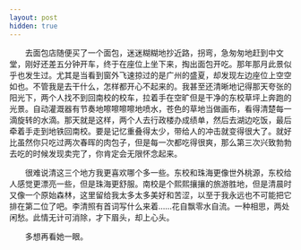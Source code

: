 ```yaml
---
layout: post
hidden: true
---
```

　　去面包店随便买了一个面包，迷迷糊糊地抄近路，拐弯，急匆匆地赶到中文堂，刚好还差五分钟开车，终于在座位上坐下来，掏出面包开吃。那年那月此景似乎也发生过。尤其是当看到窗外飞速掠过的是广州的盛夏，却发现左边座位上空空如也。不管我是去干什么，怎样都开心不起来的。我甚至还清晰地记得那天夸张的阳光下，两个人找不到回南校的校车，拉着手在空旷但是干净的东校草坪上奔跑的光景。自动灌溉器有节奏地嚓嚓嚓嚓地喷水，苍色的草地当做画布，看得清楚每一滴旋转的水滴。那天就是这样，两个人去行政楼办成绩单，然后去湖边吃饭，最后牵着手走到地铁回南校。要是记忆重叠得太少，带给人的冲击就变得很大了。就好比虽然你只吃过两次春晖的肉包子，但是每一次都吃得很爽，那么第三次兴致勃勃去吃的时候发现卖完了，你肯定会无限怀念起来。

　　很难说清这三个地方我更喜欢哪个多一些。东校和珠海更像世外桃源，东校给人感觉更漂亮一些，但是珠海更舒服。南校是个熙熙攘攘的旅游胜地，但是清晨时又像一个原始森林，这里留给我太多太多美好和苦涩，以至于我永远也不可能把它排在第二位了吧。李清照有首词写什么来着……花自飘零水自流。一种相思，两处闲愁。此情无计可消除，才下眉头，却上心头。

　　多想再看她一眼。